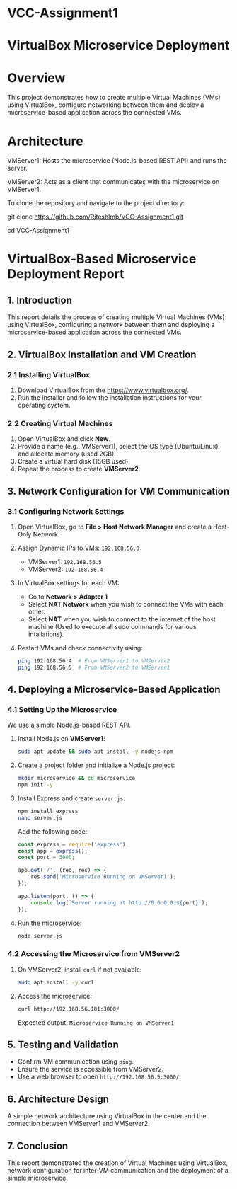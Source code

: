 # VCC-Assignment1
# VirtualBox Microservice Deployment

# Overview
This project demonstrates how to create multiple Virtual Machines (VMs) using VirtualBox, configure networking between them and deploy a microservice-based application across the connected VMs.

# Architecture

VMServer1: Hosts the microservice (Node.js-based REST API) and runs the server.

VMServer2: Acts as a client that communicates with the microservice on VMServer1.

To clone the repository and navigate to the project directory:

git clone https://github.com/Riteshlmb/VCC-Assignment1.git

cd VCC-Assignment1

# **VirtualBox-Based Microservice Deployment Report**

## **1. Introduction**
This report details the process of creating multiple Virtual Machines (VMs) using VirtualBox, configuring a network between them and deploying a microservice-based application across the connected VMs.

## **2. VirtualBox Installation and VM Creation**

### **2.1 Installing VirtualBox**
1. Download VirtualBox from the https://www.virtualbox.org/.
2. Run the installer and follow the installation instructions for your operating system.

### **2.2 Creating Virtual Machines**
1. Open VirtualBox and click **New**.
2. Provide a name (e.g., VMServer1), select the OS type (Ubuntu/Linux) and allocate memory (used 2GB).
3. Create a virtual hard disk (15GB used).
4. Repeat the process to create **VMServer2**.

## **3. Network Configuration for VM Communication**
### **3.1 Configuring Network Settings**
1. Open VirtualBox, go to **File > Host Network Manager** and create a Host-Only Network.
2. Assign Dynamic IPs to VMs: `192.168.56.0`
   - VMServer1: `192.168.56.5`
   - VMServer2: `192.168.56.4`
3. In VirtualBox settings for each VM:
   - Go to **Network > Adapter 1**
   - Select **NAT Network** when you wish to connect the VMs with each other.
   - Select **NAT** when you wish to connect to the internet of the host machine (Used to execute all sudo commands for various intallations).

4. Restart VMs and check connectivity using:
   ```bash
   ping 192.168.56.4  # From VMServer1 to VMServer2
   ping 192.168.56.5  # From VMServer2 to VMServer1
   ```

## **4. Deploying a Microservice-Based Application**

### **4.1 Setting Up the Microservice**
We use a simple Node.js-based REST API.

1. Install Node.js on **VMServer1**:
   ```bash
   sudo apt update && sudo apt install -y nodejs npm
   ```
2. Create a project folder and initialize a Node.js project:
   ```bash
   mkdir microservice && cd microservice
   npm init -y
   ```
3. Install Express and create `server.js`:
   ```bash
   npm install express
   nano server.js
   ```
   Add the following code:
   ```javascript
   const express = require('express');
   const app = express();
   const port = 3000;

   app.get('/', (req, res) => {
       res.send('Microservice Running on VMServer1');
   });

   app.listen(port, () => {
       console.log(`Server running at http://0.0.0.0:${port}`);
   });
   ```
4. Run the microservice:
   ```bash
   node server.js
   ```

### **4.2 Accessing the Microservice from VMServer2**
1. On VMServer2, install `curl` if not available:
   ```bash
   sudo apt install -y curl
   ```
2. Access the microservice:
   ```bash
   curl http://192.168.56.101:3000/
   ```
   Expected output: `Microservice Running on VMServer1`

## **5. Testing and Validation**
- Confirm VM communication using `ping`.
- Ensure the service is accessible from VMServer2.
- Use a web browser to open `http://192.168.56.5:3000/`.

## **6. Architecture Design**
A simple network architecture using VirtualBox in the center and the connection between VMServer1 and VMServer2.

## **7. Conclusion**
This report demonstrated the creation of Virtual Machines using VirtualBox, network configuration for inter-VM communication and the deployment of a simple microservice.


